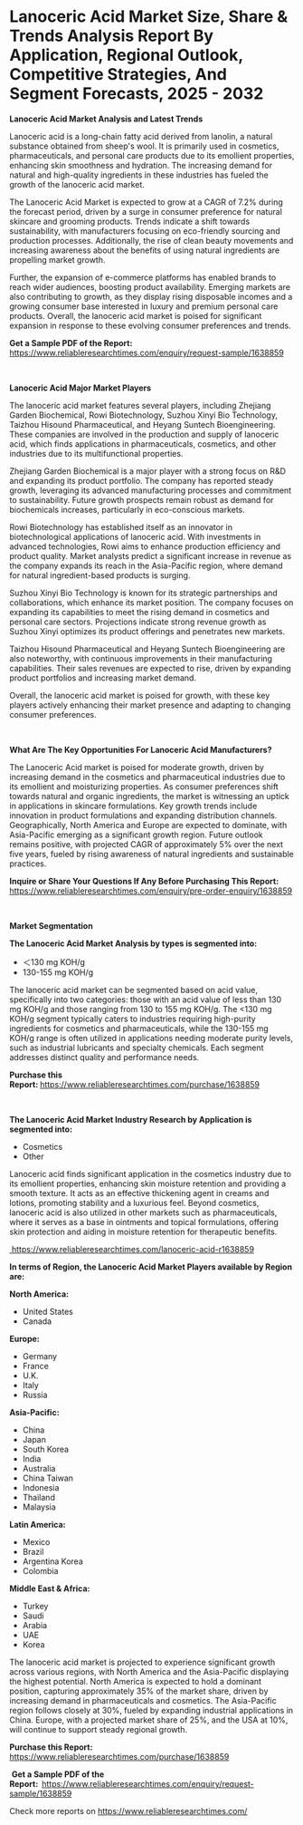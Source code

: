 <p><h1>Lanoceric Acid Market Size, Share & Trends Analysis Report By Application, Regional Outlook, Competitive Strategies, And Segment Forecasts, 2025 - 2032</h1></p><p><strong>Lanoceric Acid Market Analysis and Latest Trends</strong></p>
<p><p>Lanoceric acid is a long-chain fatty acid derived from lanolin, a natural substance obtained from sheep's wool. It is primarily used in cosmetics, pharmaceuticals, and personal care products due to its emollient properties, enhancing skin smoothness and hydration. The increasing demand for natural and high-quality ingredients in these industries has fueled the growth of the lanoceric acid market.</p><p>The Lanoceric Acid Market is expected to grow at a CAGR of 7.2% during the forecast period, driven by a surge in consumer preference for natural skincare and grooming products. Trends indicate a shift towards sustainability, with manufacturers focusing on eco-friendly sourcing and production processes. Additionally, the rise of clean beauty movements and increasing awareness about the benefits of using natural ingredients are propelling market growth. </p><p>Further, the expansion of e-commerce platforms has enabled brands to reach wider audiences, boosting product availability. Emerging markets are also contributing to growth, as they display rising disposable incomes and a growing consumer base interested in luxury and premium personal care products. Overall, the lanoceric acid market is poised for significant expansion in response to these evolving consumer preferences and trends.</p></p>
<p><strong>Get a Sample PDF of the Report:&nbsp;</strong> <a href="https://www.reliableresearchtimes.com/enquiry/request-sample/1638859?utm_campaign=2248&utm_medium=2&utm_source=Github&utm_content=ia&utm_term=01022025&utm_id=lanoceric-acid">https://www.reliableresearchtimes.com/enquiry/request-sample/1638859</a></p>
<p>&nbsp;</p>
<p><strong>Lanoceric Acid Major Market Players</strong></p>
<p><p>The lanoceric acid market features several players, including Zhejiang Garden Biochemical, Rowi Biotechnology, Suzhou Xinyi Bio Technology, Taizhou Hisound Pharmaceutical, and Heyang Suntech Bioengineering. These companies are involved in the production and supply of lanoceric acid, which finds applications in pharmaceuticals, cosmetics, and other industries due to its multifunctional properties.</p><p>Zhejiang Garden Biochemical is a major player with a strong focus on R&D and expanding its product portfolio. The company has reported steady growth, leveraging its advanced manufacturing processes and commitment to sustainability. Future growth prospects remain robust as demand for biochemicals increases, particularly in eco-conscious markets.</p><p>Rowi Biotechnology has established itself as an innovator in biotechnological applications of lanoceric acid. With investments in advanced technologies, Rowi aims to enhance production efficiency and product quality. Market analysts predict a significant increase in revenue as the company expands its reach in the Asia-Pacific region, where demand for natural ingredient-based products is surging.</p><p>Suzhou Xinyi Bio Technology is known for its strategic partnerships and collaborations, which enhance its market position. The company focuses on expanding its capabilities to meet the rising demand in cosmetics and personal care sectors. Projections indicate strong revenue growth as Suzhou Xinyi optimizes its product offerings and penetrates new markets.</p><p>Taizhou Hisound Pharmaceutical and Heyang Suntech Bioengineering are also noteworthy, with continuous improvements in their manufacturing capabilities. Their sales revenues are expected to rise, driven by expanding product portfolios and increasing market demand.</p><p>Overall, the lanoceric acid market is poised for growth, with these key players actively enhancing their market presence and adapting to changing consumer preferences.</p></p>
<p>&nbsp;</p>
<p><strong>What Are The Key Opportunities For Lanoceric Acid Manufacturers?</strong></p>
<p><p>The Lanoceric Acid market is poised for moderate growth, driven by increasing demand in the cosmetics and pharmaceutical industries due to its emollient and moisturizing properties. As consumer preferences shift towards natural and organic ingredients, the market is witnessing an uptick in applications in skincare formulations. Key growth trends include innovation in product formulations and expanding distribution channels. Geographically, North America and Europe are expected to dominate, with Asia-Pacific emerging as a significant growth region. Future outlook remains positive, with projected CAGR of approximately 5% over the next five years, fueled by rising awareness of natural ingredients and sustainable practices.</p></p>
<p><strong>Inquire or Share Your Questions If Any Before Purchasing This Report:</strong> <a href="https://www.reliableresearchtimes.com/enquiry/pre-order-enquiry/1638859?utm_campaign=2248&utm_medium=2&utm_source=Github&utm_content=ia&utm_term=01022025&utm_id=lanoceric-acid">https://www.reliableresearchtimes.com/enquiry/pre-order-enquiry/1638859</a></p>
<p>&nbsp;</p>
<p><strong>Market Segmentation</strong></p>
<p><strong>The Lanoceric Acid Market Analysis by types is segmented into:</strong></p>
<p><ul><li>＜130 mg KOH/g</li><li>130-155 mg KOH/g</li></ul></p>
<p><p>The lanoceric acid market can be segmented based on acid value, specifically into two categories: those with an acid value of less than 130 mg KOH/g and those ranging from 130 to 155 mg KOH/g. The <130 mg KOH/g segment typically caters to industries requiring high-purity ingredients for cosmetics and pharmaceuticals, while the 130-155 mg KOH/g range is often utilized in applications needing moderate purity levels, such as industrial lubricants and specialty chemicals. Each segment addresses distinct quality and performance needs.</p></p>
<p><strong>Purchase this Report:&nbsp;</strong><a href="https://www.reliableresearchtimes.com/purchase/1638859?utm_campaign=2248&utm_medium=2&utm_source=Github&utm_content=ia&utm_term=01022025&utm_id=lanoceric-acid">https://www.reliableresearchtimes.com/purchase/1638859</a></p>
<p>&nbsp;</p>
<p><strong>The Lanoceric Acid Market Industry Research by Application is segmented into:</strong></p>
<p><ul><li>Cosmetics</li><li>Other</li></ul></p>
<p><p>Lanoceric acid finds significant application in the cosmetics industry due to its emollient properties, enhancing skin moisture retention and providing a smooth texture. It acts as an effective thickening agent in creams and lotions, promoting stability and a luxurious feel. Beyond cosmetics, lanoceric acid is also utilized in other markets such as pharmaceuticals, where it serves as a base in ointments and topical formulations, offering skin protection and aiding in moisture retention for therapeutic benefits.</p></p>
<p><a href="https://www.reliableresearchtimes.com/lanoceric-acid-r1638859?utm_campaign=2248&utm_medium=2&utm_source=Github&utm_content=ia&utm_term=01022025&utm_id=lanoceric-acid">&nbsp;https://www.reliableresearchtimes.com/lanoceric-acid-r1638859</a></p>
<p><strong>In terms of Region, the Lanoceric Acid Market Players available by Region are:</strong></p>
<p>
    <p> <strong> North America: </strong>
        <ul>
            <li>United States</li>
            <li>Canada</li>
        </ul>
        </p> 
    <p> <strong> Europe: </strong>
        <ul>
            <li>Germany</li>
            <li>France</li>
            <li>U.K.</li>
            <li>Italy</li>
            <li>Russia</li>
        </ul>
        </p> 
    <p> <strong> Asia-Pacific: </strong>
        <ul>
            <li>China</li>
            <li>Japan</li>
            <li>South Korea</li>
            <li>India</li>
            <li>Australia</li>
            <li>China Taiwan</li>
            <li>Indonesia</li>
            <li>Thailand</li>
            <li>Malaysia</li>
        </ul>
        </p> 
    <p> <strong> Latin America: </strong>
        <ul>
            <li>Mexico</li>
            <li>Brazil</li>
            <li>Argentina Korea</li>
            <li>Colombia</li>
        </ul>
        </p> 
    <p> <strong> Middle East & Africa: </strong>
        <ul>
            <li>Turkey</li>
            <li>Saudi</li>
            <li>Arabia</li>
            <li>UAE</li>
            <li>Korea</li>
        </ul>
    </p>
    </p>
<p><p>The lanoceric acid market is projected to experience significant growth across various regions, with North America and the Asia-Pacific displaying the highest potential. North America is expected to hold a dominant position, capturing approximately 35% of the market share, driven by increasing demand in pharmaceuticals and cosmetics. The Asia-Pacific region follows closely at 30%, fueled by expanding industrial applications in China. Europe, with a projected market share of 25%, and the USA at 10%, will continue to support steady regional growth.</p></p>
<p><strong>Purchase this Report: </strong><a href="https://www.reliableresearchtimes.com/purchase/1638859?utm_campaign=2248&utm_medium=2&utm_source=Github&utm_content=ia&utm_term=01022025&utm_id=lanoceric-acid">https://www.reliableresearchtimes.com/purchase/1638859</a></p>
<p>&nbsp;<strong>Get a Sample PDF of the Report:&nbsp;&nbsp;</strong><a href="https://www.reliableresearchtimes.com/enquiry/request-sample/1638859?utm_campaign=2248&utm_medium=2&utm_source=Github&utm_content=ia&utm_term=01022025&utm_id=lanoceric-acid">https://www.reliableresearchtimes.com/enquiry/request-sample/1638859</a></p>
<p><strong></strong></p>
<p>Check more reports on <a href="https://www.reliableresearchtimes.com/?utm_campaign=2248&utm_medium=2&utm_source=Github&utm_content=ia&utm_term=01022025&utm_id=lanoceric-acid">https://www.reliableresearchtimes.com/</a></p>